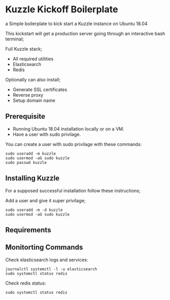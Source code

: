 # Kuzzle Kickoff Boilerplate

a Simple boilerplate to kick start a Kuzzle instance on Ubuntu 18.04

This kickstart will get a production server going through an interactive bash terminal;

Full Kuzzle stack;
  - All required utilities
  - Elasticsearch
  - Redis

Optionally can also install;
  - Generate SSL certificates
  - Reverse proxy
  - Setup domain name

## Prerequisite

- Running Ubuntu 18.04 installation locally or on a VM.
- Have a user with sudo privilage.

You can create a user with sudo privilage with these commands:

    sudo useradd -m kuzzle
    sudo usermod -aG sudo kuzzle
    sudo passwd kuzzle

## Installing Kuzzle

For a supposed successful installation follow these instructions;

Add a user and give it super privilage;

    sudo useradd -m -d kuzzle
    sudo usermod -aG sudo kuzzle



## Requirements



## Monitorting Commands

Check elasticsearch logs and services:

    journalctl systemctl -l -u elasticsearch
    sudo systemctl status redis

Check redis status:

    sudo systemctl status redis